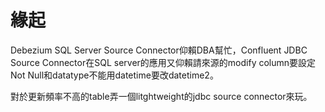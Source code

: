 # 緣起

Debezium SQL Server Source Connector仰賴DBA幫忙，Confluent JDBC Source Connector在SQL server的應用又仰賴請來源的modify column要設定Not Null和datatype不能用datetime要改datetime2。

對於更新頻率不高的table弄一個litghtweight的jdbc source connector來玩。